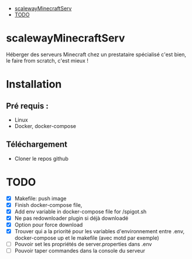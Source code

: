 <!-- TOC depthFrom:1 depthTo:6 withLinks:1 updateOnSave:1 orderedList:0 -->

- [scalewayMinecraftServ](#scalewayminecraftserv)
- [TODO](#todo)

<!-- /TOC -->
# scalewayMinecraftServ
Héberger des serveurs Minecraft chez un prestataire spécialisé c'est bien, le faire from scratch, c'est mieux !

# Installation
## Pré requis :
- Linux
- Docker, docker-compose

## Téléchargement
- Cloner le repos github





# TODO
- [x] Makefile: push image
- [x] Finish docker-compose file,
- [x] Add env variable in docker-compose file for /spigot.sh
- [x] Ne pas redownloader plugin si déjà downloadé
- [x] Option pour force download
- [x] Trouver qui a la priorité pour les variables d'environnement entre .env, docker-compose up et le makefile (avec motd par exemple)
- [ ] Pouvoir set les propriétés de server.properties dans .env
- [ ] Pouvoir taper commandes dans la console du serveur

